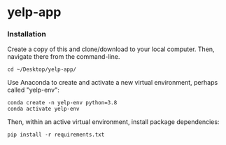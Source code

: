 # yelp-app

### Installation
Create a copy of this and clone/download to your local computer. Then, navigate there from the command-line.

```
cd ~/Desktop/yelp-app/
```

Use Anaconda to create and activate a new virtual environment, perhaps called "yelp-env":

```
conda create -n yelp-env python=3.8
conda activate yelp-env
```

Then, within an active virtual environment, install package dependencies:

```
pip install -r requirements.txt
```
